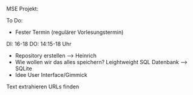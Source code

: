 MSE Projekt:

To Do:

- Fester Termin (regulärer Vorlesungstermin)

DI: 16-18
DO: 14:15-18 Uhr 

- Repository erstellen —> Heinrich
- Wie wollen wir das alles speichern? Leightweight SQL Datenbank —> SQLite
- Idee User Interface/Gimmick

Text extrahieren
URLs finden 
